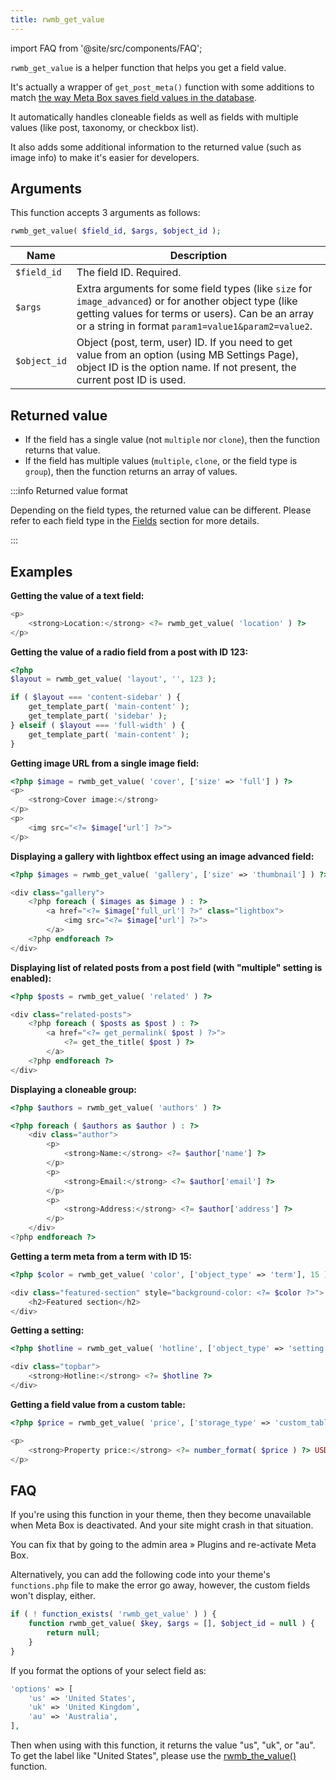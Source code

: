```yaml
---
title: rwmb_get_value
---
```


import FAQ from '@site/src/components/FAQ';

`rwmb_get_value` is a helper function that helps you get a field value.

It's actually a wrapper of `get_post_meta()` function with some additions to match [the way Meta Box saves field values in the database](/database/).

It automatically handles cloneable fields as well as fields with multiple values (like post, taxonomy, or checkbox list).

It also adds some additional information to the returned value (such as image info) to make it's easier for developers.

## Arguments

This function accepts 3 arguments as follows:

```php
rwmb_get_value( $field_id, $args, $object_id );
```

Name|Description
---|---
`$field_id`|The field ID. Required.
`$args`|Extra arguments for some field types (like `size` for `image_advanced`) or for another object type (like getting values for terms or users). Can be an array or a string in format `param1=value1&param2=value2`.
`$object_id`|Object (post, term, user) ID. If you need to get value from an option (using MB Settings Page), object ID is the option name. If not present, the current post ID is used.

## Returned value

- If the field has a single value (not `multiple` nor `clone`), then the function returns that value.
- If the field has multiple values (`multiple`, `clone`, or the field type is `group`), then the function returns an array of values.

:::info Returned value format

Depending on the field types, the returned value can be different. Please refer to each field type in the [Fields](/fields/) section for more details.

:::

## Examples

**Getting the value of a text field:**

```php
<p>
    <strong>Location:</strong> <?= rwmb_get_value( 'location' ) ?>
</p>
```

**Getting the value of a radio field from a post with ID 123:**

```php
<?php
$layout = rwmb_get_value( 'layout', '', 123 );

if ( $layout === 'content-sidebar' ) {
    get_template_part( 'main-content' );
    get_template_part( 'sidebar' );
} elseif ( $layout === 'full-width' ) {
    get_template_part( 'main-content' );
}
```

**Getting image URL from a single image field:**

```php
<?php $image = rwmb_get_value( 'cover', ['size' => 'full'] ) ?>
<p>
    <strong>Cover image:</strong>
</p>
<p>
    <img src="<?= $image['url'] ?>">
</p>
```

**Displaying a gallery with lightbox effect using an image advanced field:**

```php
<?php $images = rwmb_get_value( 'gallery', ['size' => 'thumbnail'] ) ?>

<div class="gallery">
    <?php foreach ( $images as $image ) : ?>
        <a href="<?= $image['full_url'] ?>" class="lightbox">
            <img src="<?= $image['url'] ?>">
        </a>
    <?php endforeach ?>
</div>
```

**Displaying list of related posts from a post field (with "multiple" setting is enabled):**

```php
<?php $posts = rwmb_get_value( 'related' ) ?>

<div class="related-posts">
    <?php foreach ( $posts as $post ) : ?>
        <a href="<?= get_permalink( $post ) ?>">
            <?= get_the_title( $post ) ?>
        </a>
    <?php endforeach ?>
</div>
```

**Displaying a cloneable group:**

```php
<?php $authors = rwmb_get_value( 'authors' ) ?>

<?php foreach ( $authors as $author ) : ?>
    <div class="author">
        <p>
            <strong>Name:</strong> <?= $author['name'] ?>
        </p>
        <p>
            <strong>Email:</strong> <?= $author['email'] ?>
        </p>
        <p>
            <strong>Address:</strong> <?= $author['address'] ?>
        </p>
    </div>
<?php endforeach ?>
```

**Getting a term meta from a term with ID 15:**

```php
<?php $color = rwmb_get_value( 'color', ['object_type' => 'term'], 15 ) ?>

<div class="featured-section" style="background-color: <?= $color ?>">
    <h2>Featured section</h2>
</div>
```

**Getting a setting:**

```php
<?php $hotline = rwmb_get_value( 'hotline', ['object_type' => 'setting'], 'site_option' ) ?>

<div class="topbar">
    <strong>Hotline:</strong> <?= $hotline ?>
</div>
```

**Getting a field value from a custom table:**

```php
<?php $price = rwmb_get_value( 'price', ['storage_type' => 'custom_table', 'table' => 'properties'], 15 ) ?>

<p>
    <strong>Property price:</strong> <?= number_format( $price ) ?> USD
</p>
```

## FAQ

<FAQ question="Why does my site crash when I deactivate Meta Box?">

If you're using this function in your theme, then they become unavailable when Meta Box is deactivated. And your site might crash in that situation.

You can fix that by going to the admin area » Plugins and re-activate Meta Box.

Alternatively, you can add the following code into your theme's `functions.php` file to make the error go away, however, the custom fields won't display, either.

```php
if ( ! function_exists( 'rwmb_get_value' ) ) {
    function rwmb_get_value( $key, $args = [], $object_id = null ) {
        return null;
    }
}
```

</FAQ>

<FAQ question="Why can't I get the label for a select field?">

If you format the options of your select field as:

```php
'options' => [
    'us' => 'United States',
    'uk' => 'United Kingdom',
    'au' => 'Australia',
],
```

Then when using with this function, it returns the value "us", "uk", or "au". To get the label like "United States", please use the [rwmb_the_value()](/rwmb-the-value/) function.

</FAQ>